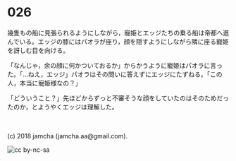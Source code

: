 # 026

幾隻もの船に見張られるようにしながら，寵姫とエッジたちの乗る船は帝都へ進んでいる。エッジの膝にはパオラが座り，顔を隠すようにしながら隣に座る寵姫を訝しむ目を向ける。  

「なんじゃ，余の顔に何かついておるか」からかうように寵姫はパオラに言った。「…ねえ，エッジ」パオラはその問いに答えずにエッジにたずねる。「この人，本当に寵姫様なの？」  

「どういうこと？」先ほどからずっと不審そうな顔をしていたのはそのためだったのか，とようやくエッジは理解した。  

<br>  
<br>  
(c) 2018 jamcha (jamcha.aa@gmail.com).  

![cc by-nc-sa](http://i.creativecommons.org/l/by-nc-sa/4.0/88x31.png)